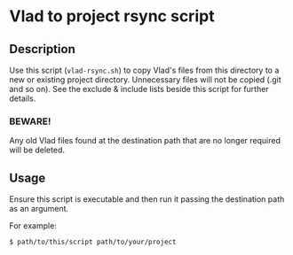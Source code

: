 # Vlad to project rsync script

## Description

Use this script (````vlad-rsync.sh````) to copy Vlad's files from this directory to a new or existing project directory.
Unnecessary files will not be copied (.git and so on). See the exclude & include lists beside this script for further details.

### BEWARE!
Any old Vlad files found at the destination path that are no longer required will be deleted.

## Usage

Ensure this script is executable and then run it passing the destination path as an argument.

For example:

```
$ path/to/this/script path/to/your/project
```
